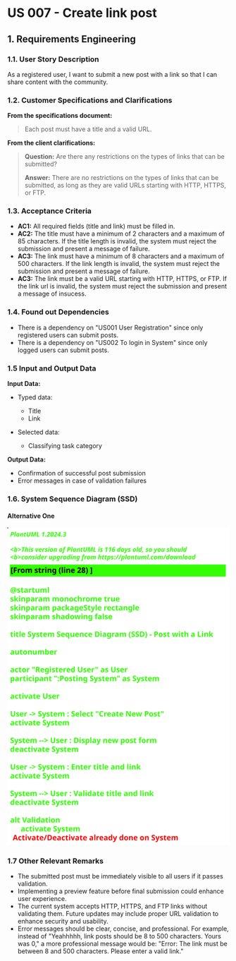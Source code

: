 # US 007 - Create link post 

## 1. Requirements Engineering


### 1.1. User Story Description

As a registered user, I want to submit a new post with a link so that I can share content with the community.

### 1.2. Customer Specifications and Clarifications 


**From the specifications document:**

>	Each post must have a title and a valid URL.


**From the client clarifications:**

> **Question:** Are there any restrictions on the types of links that can be submitted?
>  
> **Answer:** There are no restrictions on the types of links that can be submitted, as long as they are valid URLs starting with HTTP, HTTPS, or FTP.


### 1.3. Acceptance Criteria


* **AC1:** All required fields (title and link) must be filled in.
* **AC2:** The title must have a minimum of 2 characters and a maximum of 85 characters. If the title length is invalid, the system must reject the submission and present a message of failure.
* **AC3:** The link must have a minimum of 8 characters and a maximum of 500 characters. If the link length is invalid, the system must reject the submission and present a message of failure.
* **AC3:** The link must be a valid URL starting with HTTP, HTTPS, or FTP. If the link url is invalid, the system must reject the submission and present a message of insucess.

### 1.4. Found out Dependencies

* There is a dependency on "US001 User Registration" since only registered users can submit posts.
* There is a dependency on "US002 To login in System" since only logged users can submit posts.

### 1.5 Input and Output Data


**Input Data:**

* Typed data:
	* Title 
	* Link 
	
* Selected data:
	* Classifying task category 


**Output Data:**

* Confirmation of successful post submission
* Error messages in case of validation failures

### 1.6. System Sequence Diagram (SSD)

#### Alternative One

![System Sequence Diagram - Alternative One](svg/us007-system-sequence-diagram-alternative-one.svg)

### 1.7 Other Relevant Remarks

* The submitted post must be immediately visible to all users if it passes validation.
* Implementing a preview feature before final submission could enhance user experience.
* The current system accepts HTTP, HTTPS, and FTP links without validating them. Future updates may include proper URL validation to enhance security and usability.
* Error messages should be clear, concise, and professional. For example, instead of "Yeahhhhh, link posts should be 8 to 500 characters. Yours was 0," a more professional message would be: "Error: The link must be between 8 and 500 characters. Please enter a valid link."